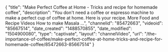{
    "title": "Make Perfect Coffee at Home  - Tricks and recipe for homemade coffee",
    "description": "You don't need a coffee or espresso machine to make a perfect cup of coffee at home. Here is your recipe. More Food and Recipe Videos How to make Masala ...",
    "channelid": "85472663",
    "videoid": "85667514",
    "date_created": "1488570855",
    "date_modified": "1504900080",
    "type": "captivate",
    "layout": "channelVideo",
    "url": "\/the-importance-of-coffee\/make-perfect-coffee-at-home-tricks-and-recipe-for-homemade-coffee\/85472663-85667514"
}